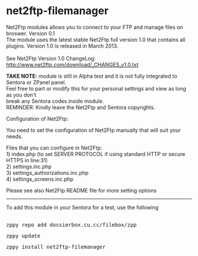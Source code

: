 # net2ftp-filemanager

  Net2Ftp modules allows you to connect to your FTP and manage files on broswer.
  Version 0.1
<br>
The module uses the latest stable Net2Ftp full version 1.0 that contains all plugins. Version 1.0 is released in March 2013.
<br><br>
See Net2Ftp Version 1.0 ChangeLog: http://www.net2ftp.com/download/_CHANGES_v1.0.txt
<br>
<p><strong>TAKE NOTE:</strong> module is still in Alpha test and it is not fully integrated to Sentora or ZPanel panel.<br>
Feel free to part or modify this for your personal settings and view as long as you don't<br>
break any Sentora codes inside module.<br>
REMINDER: Kindly leave the Net2Ftp and Sentora copyrights.
</p>
<p>Configuration of Net2Ftp:</p>
<p>You need to set the configuration of Net2Ftp manually that will suit your needs.</p>
<p>Files that you can configure in Net2Ftp:<br>
  1) index.php (to set SERVER PROTOCOL if using standard HTTP or secure HTTPS in line:31)<br>
  2) settings.inc.php<br>
  3) settings_authorizations.inc.php<br>
  4) settings_screens.inc.php</p>
<p>Please see also Net2Ftp README file for more setting options</p>
<hr>
<p>To add this module in your Sentora for a test, use the following<br>
  <br></p>
  <pre>zppy repo add dossierbox.cu.cc/filebox/zpp</pre>
  <pre>zppy update</pre>
  <pre>zppy install net2ftp-filemanager</pre>

